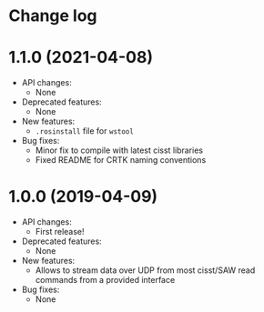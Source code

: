 Change log
==========

1.1.0 (2021-04-08)
==================

* API changes:
  * None
* Deprecated features:
  * None
* New features:
  * `.rosinstall` file for `wstool`
* Bug fixes:
  * Minor fix to compile with latest cisst libraries
  * Fixed README for CRTK naming conventions

1.0.0 (2019-04-09)
==================

* API changes:
  * First release!
* Deprecated features:
  * None
* New features:
  * Allows to stream data over UDP from most cisst/SAW read commands from a provided interface
* Bug fixes:
  * None
